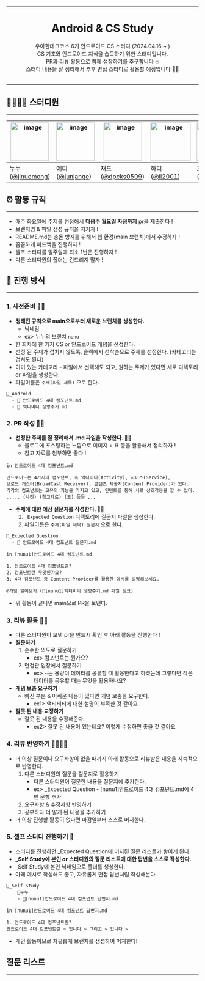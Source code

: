 <br>

----

<div align="center"> <h1> Android & CS Study </div>
<div align="center"> 
        우아한테크코스 6기 안드로이드 CS 스터디 (2024.04.16 ~ ) <br>
        CS 기초와 안드로이드 지식을 습득하기 위한 스터디입니다. <br>
        PR과 리뷰 활동으로 함께 성장하기를 추구합니다 🔥<br>
        스터디 내용을 잘 정리해서 추후 면접 스터디로 활용할 예정입니다 👨‍🏫 <br><br>
</div>

----


## 👨‍👩‍👦‍👦 스터디원

----

| <img alt="image" src="https://github.com/woowacourse-study/2024-GaegSa5-study/assets/85734140/80896a2a-d417-498b-81cc-9e2c239f37ee" width="100" height="100"> | <img alt="image" src="https://github.com/chaehyuns/GaegSa5/assets/80222352/8f88ea74-6f10-4a61-aede-5ee4387a8bbf" width="100" height="100">                    | <img alt="image" src="https://github.com/chaehyuns/GaegSa5/assets/80222352/aea5197f-8651-45a4-8bec-1e28baeae41c" width="100" height="100"> | <img alt="image" src="https://github.com/chaehyuns/GaegSa5/assets/80222352/ddb32162-b497-4455-af10-7bda2281abc1" width="105" height="100"> | <img alt="image" src="https://github.com/woowacourse-study/2024-android-cs-study/assets/87695921/c58f55a2-4088-444e-a753-52ae88ef8d85" width="105" height="100"> | 
|---------------------------------------------------------------------------------------------------------------------------------------------------------------|---------------------------------------------------------------------------------------------------------------------------------------------------------------|--------------------------------------------------------------------------------------------------------------------------------------------| --------------------------------------------------------------------------------------------------------------------------------------------| --------------------------------------------------------------------------------------------------------------------------------------------|
| 누누([@jinuemong](https://github.com/jinuemong))                                                                                                                | 에디([@junjange](https://github.com/jinuemong))                                                                                                                 | 채드([@dpcks0509](https://github.com/dpcks0509))  | 하디([@ii2001](https://github.com/ii2001))               | 꼬상([@kkosang](https://github.com/kkosang))                                                                                                                                                                                      |

## ⏰ 활동 규칙

----

- 매주 화요일에 주제를 선정해서 **다음주 월요일 자정까지** pr을 제출한다 !
- 브랜치명 & 파일 생성 규칙을 지키자 !
- README.md는 충돌 방지를 위해서 웹 환경(main 브랜치)에서 수정하자 !
- 꼼꼼하게 피드백을 진행하자 !
- 셀프 스터디를 일주일에 최소 1번은 진행하자 ! 
- 다른 스터디원의 폴더는 건드리지 말자 !

## 📖 진행 방식

----

### 1. 사전준비 🧎‍➡️
- **정해진 규칙으로 main으로부터 새로운 브랜치를 생성한다.**
  - 닉네임
  - ex> 누누의 브랜치 `nunu`
- 한 회차에 한 가지 CS or 안드로이드 개념을 선정한다.
- 선정 된 주제가 겹치지 않도록, 슬랙에서 선착순으로 주제를 선정한다. (카테고리는 겹쳐도 된다)
- 이미 있는 카테고리 - 파일에서 선택해도 되고, 원하는 주제가 있다면 새로 디렉토리 or 파일을 생성한다.
- 파일이름은 `주제(파일 제목)` 으로 한다.
```
📂_Android
  - 📃 안드로이드 4대 컴포넌트.md
  - 📃 액티비티 생명주기.md
```
### 2. PR 작성 🚶‍➡️
- **선정한 주제를 잘 정리해서 .md 파일을 작성한다. 🧑‍💻**
  - 블로그에 포스팅하는 느낌으로 이미지 + 표 등을 활용해서 정리하자 !
  - 참고 자료를 첨부하면 좋다 !
```
in 안드로이드 4대 컴포넌트.md

안드로이드는 4가지의 컴포넌트, 즉 액티비티(Activity), 서비스(Service), 
브로드 캐스터(BroadCast Receiver), 콘텐츠 제공자(Content Provider)가 있다. 
각각의 컴포넌트는 고유의 기능을 가지고 있고, 인텐트를 통해 서로 상호작용을 할 수 있다.
..... (사진) (참고자료) (표) 등등 ,,,
```
- **주제에 대한 예상 질문지를 작성한다. 👩‍💻**
  1. `_Expected Question` 디렉토리에 질문지 파일을 생성한다.
  2. 파일이름은 `주제(파일 제목) 질문지` 으로 한다.
```
📂_Expected Question
  - 📃 안드로이드 4대 컴포넌트 질문지.md
```

```
in [nunu1]안드로이드 4대 컴포넌트.md

1. 안드로이드 4대 컴포넌트란?
2. 컴포넌트란 무엇인가요?
3. 4대 컴포넌트 중 Content Provider를 활용한 예시를 설명해보세요.

@개념 읽어보기 (📃[nunu1]액티비티 생명주기.md 파일 링크)
```     
- 위 활동이 끝나면 main으로 PR을 보낸다.

### 3. 리뷰 활동 🏃‍➡️

- 다른 스터디원이 보낸 pr을 반드시 확인 후 아래 활동을 진행한다 !
- **질문하기**
  1. 순수한 의도로 질문하기
     - ex> 컴포넌트는 뭔가요?
  2. 면접관 입장에서 질문하기
     - ex> ~는 용량이 데이터를 공유할 때 활용한다고 하셨는데 그렇다면 작은 데이터를 공유할 때는 무엇을 활용하나요?
- **개념 보충 요구하기**
  - 빠진 부분 & 아쉬운 내용이 있다면 개념 보충을 요구한다.
    - ex1> 액티비티에 대한 설명이 부족한 것 같아요
- **잘못 된 내용 교정하기**
  - 잘못 된 내용을 수정해준다.
    - ex2> 잘못 된 내용이 있는데요? 이렇게 수정하면 좋을 것 같아요

### 4. 리뷰 반영하기 🏃‍➡️🏃‍➡️

- 더 이상 질문이나 요구사항이 없을 때까지 아래 활동으로 리뷰받은 내용을 지속적으로 반영한다.
  1. 다른 스터디원의 질문을 질문지로 활용하기
     - 다른 스터디원이 질문한 내용을  질문지에 추가한다.
     - ex> _Expected Question - [nunu1]안드로이드 4대 컴포넌트.md에 4번 문항 추가
  2. 요구사항 & 수정사항 반영하기
  3. 공부하다 더 알게 된 내용을 추가하기
- 더 이상 진행할 활동이 없다면 마감일부터 스스로 머지한다.

### 5. 셀프 스터디 진행하기 🧍

- 스터디를 진행하면 _Expected Question에 머지된 질문 리스트가 쌓이게 된다.
- **_Self Study에 본인 or 스터디원의 질문 리스트에 대한 답변을 스스로 작성한다.**
- _Self Study에 본인 닉네임으로 폴더를 생성한다.
- 아래 예시로 작성해도 좋고, 자유롭게 면접 답변처럼 작성해본다.
```
📂_Self Study
    📂누누
    - 📃[nunu1]안드로이드 4대 컴포넌트 답변지.md
```
```
in [nunu1]안드로이드 4대 컴포넌트 답변지.md

1. 안드로이드 4대 컴포넌트란?
안드로이드 4대 컴포넌트란 ~ 입니다 ~ 그리고 ~ 입니다 ~
```
- 개인 활동이므로 자유롭게 브랜치를 생성하여 머지한다!

## 질문 리스트 

--- 
